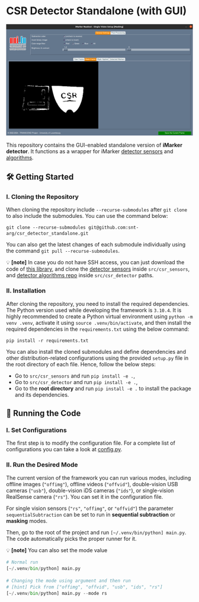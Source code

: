 # CSR Detector Standalone (with GUI)

![Demo](docs/demo.png "Demo")

This repository contains the GUI-enabled standalone version of **iMarker detector**. It functions as a wrapper for iMarker [detector sensors](https://github.com/snt-arg/csr_sensors) and [algorithms](https://github.com/snt-arg/csr_detector).

## 🛠️ Getting Started

### I. Cloning the Repository

When cloning the repository include `--recurse-submodules` after `git clone` to also include the submodules. You can use the command below:

```
git clone --recurse-submodules git@github.com:snt-arg/csr_detector_standalone.git
```

You can also get the latest changes of each submodule individually using the command `git pull --recurse-submodules`.

💡 **[note]** In case you do not have SSH access, you can just download the code of [this library](https://github.com/snt-arg/csr_detector_standalone), and clone the [detector sensors](https://github.com/snt-arg/csr_sensors) inside `src/csr_sensors`, and [detector algorithms repo](https://github.com/snt-arg/csr_detector) inside `src/csr_detector` paths.

### II. Installation

After cloning the repository, you need to install the required dependencies. The Python version used while developing the framework is `3.10.4`. It is highly recommended to create a Python virtual environment using `python -m venv .venv`, activate it using `source .venv/bin/activate`, and then install the required dependencies in the `requirements.txt` using the below command:

```
pip install -r requirements.txt
```

You can also install the cloned submodules and define dependencies and other distribution-related configurations using the provided `setup.py` file in the root directory of each file. Hence, follow the below steps:

- Go to `src/csr_sensors` and run `pip install -e .`,
- Go to `src/csr_detector` and run `pip install -e .`,
- Go to the **root directory** and run `pip install -e .` to install the package and its dependencies.

## 🚀 Running the Code

### I. Set Configurations

The first step is to modify the configuration file. For a complete list of configurations you can take a look at [config.py](/config/config.yaml).

### II. Run the Desired Mode

The current version of the framework you can run various modes, including offline images (`"offimg"`), offline videos (`"offvid"`), double-vision USB cameras (`"usb"`), double-vision iDS cameras (`"ids"`), or single-vision RealSense camera (`"rs"`). You can set it in the configuration file.

For single vision sensors (`"rs"`, `"offimg"`, or `"offvid"`) the parameter `sequentialSubtraction` can be set to run in **sequential subtraction** or **masking** modes.

Then, go to the root of the project and run `[~/.venv/bin/python] main.py`. The code automatically picks the proper runner for it.

💡 **[note]** You can also set the mode value

```python
# Normal run
[~/.venv/bin/python] main.py

# Changing the mode using argument and then run
# [hint] Pick from ["offimg", "offvid", "usb", "ids", "rs"]
[~/.venv/bin/python] main.py --mode rs
```
